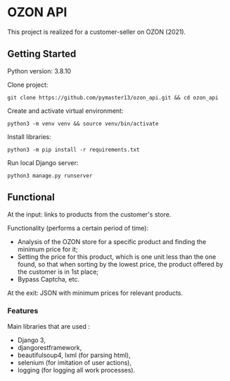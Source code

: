 # OZON API

This project is realized for a customer-seller on OZON (2021). 

## Getting Started
Python version: 3.8.10

Clone project:
```
git clone https://github.com/pymaster13/ozon_api.git && cd ozon_api
```

Create and activate virtual environment:
```
python3 -m venv venv && source venv/bin/activate
```

Install libraries:
```
python3 -m pip install -r requirements.txt
```

Run local Django server:
```
python3 manage.py runserver
```

## Functional

At the input: links to products from the customer's store.

Functionality (performs a certain period of time):
- Analysis of the OZON store for a specific product and finding the minimum price for it;
- Setting the price for this product, which is one unit less than the one found, so that when sorting by the lowest price, the product offered by the customer is in 1st place;
- Bypass Captcha, etc.

At the exit: JSON with minimum prices for relevant products.

### Features

Main libraries that are used : 
- Django 3,
- djangorestframework,
- beautifulsoup4, lxml (for parsing html), 
- selenium (for imitation of user actions),
- logging (for logging all work processes).
